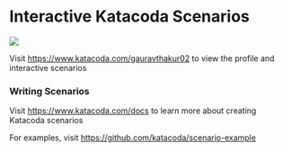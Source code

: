 # Interactive Katacoda Scenarios

[![](http://shields.katacoda.com/katacoda/gauravthakur02/count.svg)](https://www.katacoda.com/gauravthakur02 "Get your profile on Katacoda.com")

Visit https://www.katacoda.com/gauravthakur02 to view the profile and interactive scenarios

### Writing Scenarios
Visit https://www.katacoda.com/docs to learn more about creating Katacoda scenarios

For examples, visit https://github.com/katacoda/scenario-example
